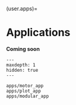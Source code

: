 (user.apps)=
# Applications

**Coming soon**

```{toctree}
---
maxdepth: 1
hidden: true
---

apps/motor_app
apps/plot_app
apps/modular_app
